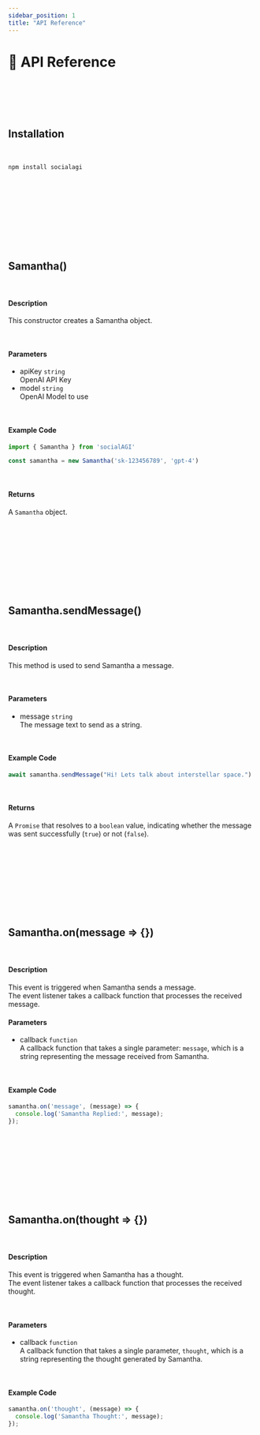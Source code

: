 ```yaml
---
sidebar_position: 1
title: "API Reference"
---
```


# 📖 API Reference

<!-- import Tabs from '@theme/Tabs';
import TabItem from '@theme/TabItem';

<div class="select-language">Select a language</div>

<Tabs queryString groupId="lang">
<TabItem value="py" label="Python"></TabItem>
<TabItem value="js" label="JavaScript"></TabItem>
</Tabs>

***

<Tabs queryString groupId="lang" className="hideTabSwitcher">
<TabItem value="py" label="Python">
</TabItem>
<TabItem value="js" label="JavaScript"> -->

<br/>
<br/>
<br/>
<br/>

## Installation

<br/>

```python
npm install socialagi
```

<br/>
<br/>
<br/>
<br/>
<br/>
<br/>
<br/>
<br/>

## Samantha()

<br/>

#### Description

This constructor creates a Samantha object.

<br/>

#### Parameters

- apiKey `string`  
OpenAI API Key
- model `string`  
OpenAI Model to use

<br/>

#### Example Code

```javascript
import { Samantha } from 'socialAGI'

const samantha = new Samantha('sk-123456789', 'gpt-4')
```

<br/>

#### Returns

A `Samantha` object.

<br/>
<br/>
<br/>
<br/>
<br/>
<br/>
<br/>
<br/>

## Samantha.sendMessage()

<br/>

#### Description

This method is used to send Samantha a message.

<br/>

#### Parameters

- message `string`  
The message text to send as a string.

<br/>

#### Example Code

```javascript
await samantha.sendMessage("Hi! Lets talk about interstellar space.")
```

<br/>

#### Returns

A `Promise` that resolves to a `boolean` value, indicating whether the message was sent successfully (`true`) or not (`false`).

<br/>
<br/>
<br/>
<br/>
<br/>
<br/>
<br/>
<br/>

## Samantha.on(message => {})

<br/>

#### Description

This event is triggered when Samantha sends a message.  
The event listener takes a callback function that processes the received message.

#### Parameters

- callback `function`  
  A callback function that takes a single parameter: `message`, which is a string representing the message received from Samantha.

<br/>

#### Example Code

```javascript
samantha.on('message', (message) => {
  console.log('Samantha Replied:', message);
});
```

<br/>
<br/>
<br/>
<br/>
<br/>
<br/>
<br/>
<br/>

## Samantha.on(thought => {})

<br/>

#### Description

This event is triggered when Samantha has a thought.  
The event listener takes a callback function that processes the received thought.

<br/>

#### Parameters

- callback `function`  
A callback function that takes a single parameter, `thought`, which is a string representing the thought generated by Samantha.

<br/>

#### Example Code

```javascript
samantha.on('thought', (message) => {
  console.log('Samantha Thought:', message);
});
```

<br/>
<br/>
<br/>
<br/>
<br/>
<br/>
<br/>
<br/>

<!-- </TabItem>

</Tabs> -->
